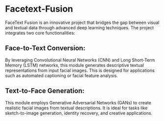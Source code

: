 # Facetext-Fusion
FaceText Fusion is an innovative project that bridges the gap between visual and textual data through advanced deep learning techniques. The project integrates two core functionalities:

## Face-to-Text Conversion:
By leveraging Convolutional Neural Networks (CNN) and Long Short-Term Memory (LSTM) networks, this module generates descriptive textual representations from input facial images. This is designed for applications such as automated captioning or facial feature analysis.

## Text-to-Face Generation:
This module employs Generative Adversarial Networks (GANs) to create realistic facial images from textual descriptions. It is ideal for tasks like sketch-to-image generation, identity recovery, and creative applications.
